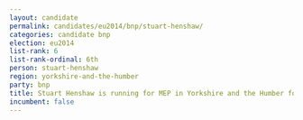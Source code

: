 ```yaml
---
layout: candidate
permalink: candidates/eu2014/bnp/stuart-henshaw/
categories: candidate bnp
election: eu2014
list-rank: 6
list-rank-ordinal: 6th
person: stuart-henshaw
region: yorkshire-and-the-humber
party: bnp
title: Stuart Henshaw is running for MEP in Yorkshire and the Humber for the British National Party
incumbent: false
---
```

